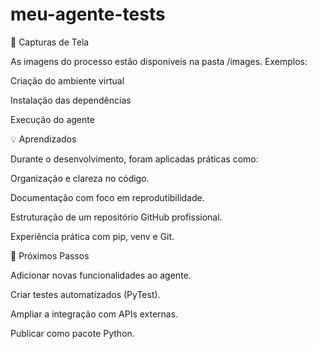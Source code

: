# meu-agente-tests
📸 Capturas de Tela

As imagens do processo estão disponíveis na pasta /images.
Exemplos:

Criação do ambiente virtual

Instalação das dependências

Execução do agente

💡 Aprendizados

Durante o desenvolvimento, foram aplicadas práticas como:

Organização e clareza no código.

Documentação com foco em reprodutibilidade.

Estruturação de um repositório GitHub profissional.

Experiência prática com pip, venv e Git.

🚀 Próximos Passos

Adicionar novas funcionalidades ao agente.

Criar testes automatizados (PyTest).

Ampliar a integração com APIs externas.

Publicar como pacote Python.

